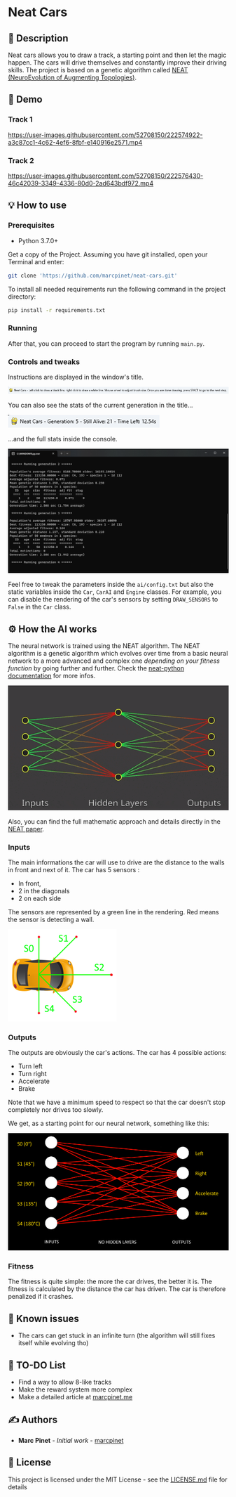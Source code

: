 # Neat Cars

## 📝 Description

Neat cars allows you to draw a track, a starting point and then let the magic happen. The cars will drive themselves and constantly improve their driving skills. The project is based on a genetic algorithm called [NEAT (NeuroEvolution of Augmenting Topologies)](https://en.wikipedia.org/wiki/Neuroevolution_of_augmenting_topologies).

## 🎥 Demo

### Track 1

https://user-images.githubusercontent.com/52708150/222574922-a3c87cc1-4c62-4ef6-8fbf-e140916e2571.mp4

### Track 2

https://user-images.githubusercontent.com/52708150/222576430-46c42039-3349-4336-80d0-2ad643bdf972.mp4

## 💡 How to use

### Prerequisites

* Python 3.7.0+

Get a copy of the Project. Assuming you have git installed, open your Terminal and enter:

```bash
git clone 'https://github.com/marcpinet/neat-cars.git'
```

To install all needed requirements run the following command in the project directory:

```bash
pip install -r requirements.txt
```

### Running

After that, you can proceed to start the program by running `main.py`.

### Controls and tweaks

Instructions are displayed in the window's title.

![title](readme_data/title1.png)

You can also see the stats of the current generation in the title...

![title2](readme_data/title2.png)

...and the full stats inside the console.

![cli_output](readme_data/cli_output.png)

Feel free to tweak the parameters inside the `ai/config.txt` but also the static variables inside the `Car`, `CarAI` and `Engine` classes.
For example, you can disable the rendering of the car's sensors by setting `DRAW_SENSORS` to `False` in the `Car` class.

## ⚙️ How the AI works

The neural network is trained using the NEAT algorithm. The NEAT algorithm is a genetic algorithm which evolves over time from a basic neural network to a more advanced and complex one *depending on your fitness function* by going further and further. Check the [neat-python documentation](https://neat-python.readthedocs.io/en/latest/neat_overview.html) for more infos.

![neat](readme_data/neat_example.gif)

Also, you can find the full mathematic approach and details directly in the [NEAT paper](https://nn.cs.utexas.edu/downloads/papers/stanley.ec02.pdf).

### Inputs

The main informations the car will use to drive are the distance to the walls in front and next of it. The car has 5 sensors :

- In front,
- 2 in the diagonals
- 2 on each side

The sensors are represented by a green line in the rendering. Red means the sensor is detecting a wall.

[![inputs](readme_data/car_sensors.png)](https://marcpinet.me)

### Outputs

The outputs are obviously the car's actions. The car has 4 possible actions:

- Turn left
- Turn right
- Accelerate
- Brake

Note that we have a minimum speed to respect so that the car doesn't stop completely nor drives too slowly.

We get, as a starting point for our neural network, something like this:

![nn](readme_data/neat_cars_init.png)

### Fitness

The fitness is quite simple: the more the car drives, the better it is. The fitness is calculated by the distance the car has driven. The car is therefore penalized if it crashes.

## 🐛 Known issues

* The cars can get stuck in an infinite turn (the algorithm will still fixes itself while evolving tho)

## 🥅 TO-DO List

* Find a way to allow 8-like tracks
* Make the reward system more complex
* Make a detailed article at [marcpinet.me](https://marcpinet.me)

## ✍️ Authors

* **Marc Pinet** - *Initial work* - [marcpinet](https://github.com/marcpinet)

## 📃 License

This project is licensed under the MIT License - see the [LICENSE.md](LICENSE.md) file for details

